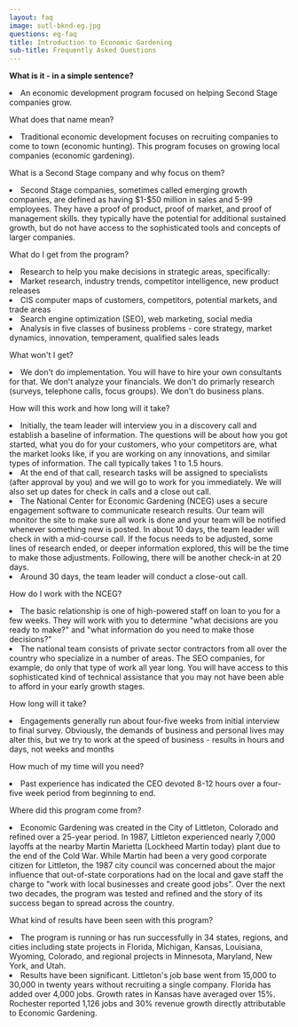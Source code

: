 ```yaml
---
layout: faq
image: sutl-bknd-eg.jpg
questions: eg-faq
title: Introduction to Economic Gardening
sub-title: Frequently Asked Questions
---
```


<p>
  <strong>What is it - in a simple sentence?</strong>
  <li>An economic development program focused on helping Second Stage companies grow.</li>
</p>
<p>
  What does that name mean?
  <li>Traditional economic development focuses on recruiting companies to come to town (economic hunting). This program focuses on growing local companies (economic gardening).</li>
</p>
<p>
  What is a Second Stage company and why focus on them?
  <li>Second Stage companies, sometimes called emerging growth companies, are defined as having $1-$50 million in sales and 5-99 employees. They have a proof of product, proof of market, and proof of management skills. they typically have the potential for additional sustained growth, but do not have access to the sophisticated tools and concepts of larger companies.</li>
</p>
<p>
  What do I get from the program?
  <li>Research to help you make decisions in strategic areas, specifically:
  <li>Market research, industry trends, competitor intelligence, new product releases</li>
  <li>CIS computer maps of customers, competitors, potential markets, and trade areas</li>
  <li>Search engine optimization (SEO), web marketing, social media</li>
  <li>Analysis in five classes of business problems - core strategy, market dynamics, innovation, temperament, qualified sales leads</li></li>
</p>
<p>
  What won't I get?
  <li>We don't do implementation. You will have to hire your own consultants for that. We don't analyze your financials. We don't do primarly research (surveys, telephone calls, focus groups). We don't do business plans.</li>
</p>
<p>
  How will this work and how long will it take?
  <li>Initially, the team leader will interview you in a discovery call and establish a baseline of information. The questions will be about how you got started, what you do for your customers, who your competitors are, what the market looks like, if you are working on any innovations, and similar types of information. The call typically takes 1 to 1.5 hours.</li>
  <li>At the end of that call, research tasks will be assigned to specialists (after approval by you) and we will go to work for you immediately. We will also set up dates for check in calls and a close out call.</li>
  <li>The National Center for Economic Gardening (NCEG) uses a secure engagement software to communicate research results. Our team will monitor the site to make sure all work is done and your team will be notified whenever something new is posted. In about 10 days, the team leader will check in with a mid-course call. If the focus needs to be adjusted, some lines of research ended, or deeper information explored, this will be the time to make those adjustments. Following, there will be another check-in at 20 days.</li>
  <li>Around 30 days, the team leader will conduct a close-out call.</li>
</p>
<p>
  How do I work with the NCEG?
  <li>The basic relationship is one of high-powered staff on loan to you for a few weeks. They will work with you to determine "what decisions are you ready to make?" and "what information do you need to make those decisions?"</li>
  <li>The national team consists of private sector contractors from all over the country who specialize in a number of areas. The SEO companies, for example, do only that type of work all year long. You will have access to this sophisticated kind of technical assistance that you may not have been able to afford in your early growth stages.</li>
</p>
<p>
  How long will it take?
  <li>Engagements generally run about four-five weeks from initial interview to final survey. Obviously, the demands of business and personal lives may alter this, but we try to work at the speed of business - results in hours and days, not weeks and months</li>
</p>
<p>
  How much of my time will you need?
  <li>Past experience has indicated the CEO devoted 8-12 hours over a four-five week period from beginning to end.</li>
</p>
<p>
  Where did this program come from?
  <li>Economic Gardening was created in the City of Littleton, Colorado and refined over a 25-year period. In 1987, Littleton experienced nearly 7,000 layoffs at the nearby Martin Marietta (Lockheed Martin today) plant due to the end of the Cold War. While Martin had been a very good corporate citizen for Littleton, the 1987 city council was concerned about the major influence that out-of-state corporations had on the local and gave staff the charge to "work with local businesses and create good jobs". Over the next two decades, the program was tested and refined and the story of its success began to spread across the country.</li>
</p>
<p>
  What kind of results have been seen with this program?
  <li>The program is running or has run successfully in 34 states, regions, and cities including state projects in Florida, Michigan, Kansas, Louisiana, Wyoming, Colorado, and regional projects in Minnesota, Maryland, New York, and Utah.</li>
  <li>Results have been significant. Littleton's job base went from 15,000 to 30,000 in twenty years without recruiting a single company. Florida has added over 4,000 jobs. Growth rates in Kansas have averaged over 15%. Rochester reported 1,126 jobs and 30% revenue growth directly attributable to Economic Gardening.</li>
</p>
